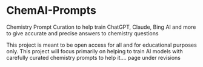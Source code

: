 # ChemAI-Prompts
Chemistry Prompt Curation to help train ChatGPT, Claude, Bing AI and more to give accurate and precise answers to chemistry questions


This project is meant to be open access for all and for educational purposes only. This project will focus primarily on helping to train AI models with carefully curated chemistry prompts to help it.... page under revisions



